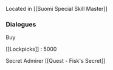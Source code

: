 Located in [[Suomi Special Skill Master]]


### Dialogues

Buy

[[Lockpicks]] : 5000


Secret Admirer
[[Quest - Fisk's Secret]]